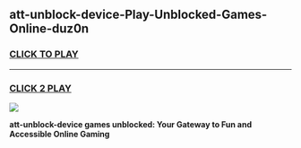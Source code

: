 
## att-unblock-device-Play-Unblocked-Games-Online-duz0n
<h3>
<a href="https://premium76.site?title=att-unblock-device&ref=25A">CLICK TO PLAY</a></h3>
<hr>

<h3>
<a href="https://premium76.site?title=att-unblock-device&ref=25A">CLICK 2 PLAY</a>
  
</h3>

<a href="https://premium76.site?title=att-unblock-device&ref=25A"><img src="https://clearcache.store/games.png"></a>


**att-unblock-device games unblocked: Your Gateway to Fun and Accessible Online Gaming**
